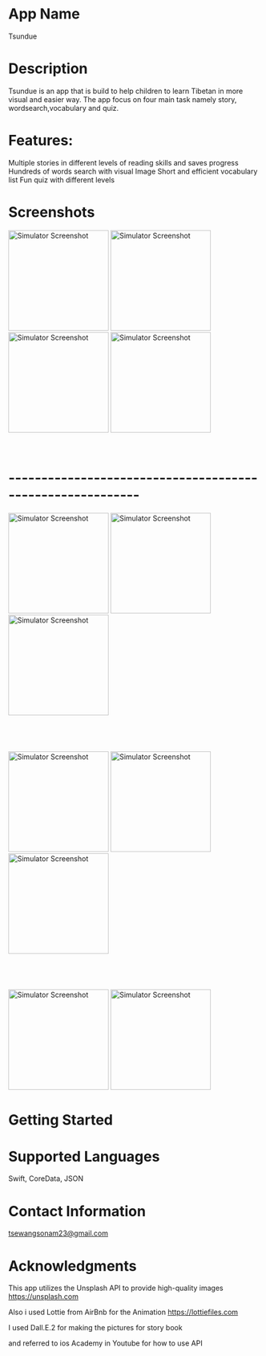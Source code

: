 # App Name

Tsundue

# Description

Tsundue is an app that is build to help children to learn Tibetan in more visual and easier way. The app focus on four main task namely story, wordsearch,vocabulary and quiz. 


# Features:

Multiple stories in different levels of reading skills and saves progress
Hundreds of words search with visual Image
Short and efficient vocabulary list
Fun quiz with different levels



# Screenshots

<img src="https://github.com/tsewang-sonam/mockapp/assets/91028140/7de05adc-7055-47b5-916d-86a7718d4c2e" alt="Simulator Screenshot" width="200" />
<img src="https://github.com/tsewang-sonam/mockapp/assets/91028140/ca8779ed-6d7b-458d-8f25-1706227c4a62" alt="Simulator Screenshot" width="200" />
<img src="https://github.com/tsewang-sonam/mockapp/assets/91028140/a7225fa0-ff74-48a5-a165-1a9449c6d964" alt="Simulator Screenshot" width="200" />
<img src="https://github.com/tsewang-sonam/mockapp/assets/91028140/d430999e-b952-4aaa-bec2-68a3fc7ad8ce" alt="Simulator Screenshot" width="200" />

&nbsp;
# ----------------------------------------------------------
<img src="https://github.com/tsewang-sonam/mockapp/assets/91028140/1aa39b78-0ef1-4cad-9dec-a94a6706f3e5" alt="Simulator Screenshot" width="200" />
<img src="https://github.com/tsewang-sonam/mockapp/assets/91028140/29e6fe21-220b-4c6c-9898-a3d016373adb" alt="Simulator Screenshot" width="200" />
<img src="https://github.com/tsewang-sonam/mockapp/assets/91028140/54206290-18b3-4d39-8d40-a5656b7e9ad7" alt="Simulator Screenshot" width="200" />

&nbsp;
----------------------------------------------------------------------------------------------------------------------------------------
<img src="https://github.com/tsewang-sonam/mockapp/assets/91028140/d8413efd-3c2a-47c6-b1a9-95771acee02e" alt="Simulator Screenshot" width="200" />
<img src="https://github.com/tsewang-sonam/mockapp/assets/91028140/74e6a9e8-46e6-4434-9ba2-14a0e331fbcd" alt="Simulator Screenshot" width="200" />
<img src="https://github.com/tsewang-sonam/mockapp/assets/91028140/4ba10f76-5a78-4be3-844b-ff42c750a82b" alt="Simulator Screenshot" width="200" />

&nbsp;
----------------------------------------------------------------------------------------------------------------------------------------
 <img src="https://github.com/tsewang-sonam/mockapp/assets/91028140/bfcec086-16d3-4671-a2bc-bfd8f248ce47" alt="Simulator Screenshot" width="200" />
<img src="https://github.com/tsewang-sonam/mockapp/assets/91028140/9168704e-ecdc-4f29-b75b-df81eff125bf" alt="Simulator Screenshot" width="200" />


# Getting Started


# Supported Languages

Swift, CoreData, JSON



# Contact Information

tsewangsonam23@gmail.com

# Acknowledgments

This app utilizes the Unsplash API to provide high-quality images
https://unsplash.com

Also i used Lottie from AirBnb for the Animation
https://lottiefiles.com

I used Dall.E.2 for making the pictures for story book

and referred to ios Academy in Youtube for how to use API




